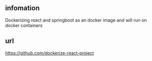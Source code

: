 ## infomation
Dockerizing react and springboot as an docker image and will run on docker containers

## url
https://github.com/dockerize-react-project
